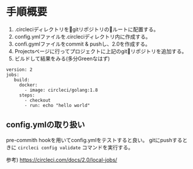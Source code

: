 
# 手順概要

1. .circleciディレクトリをgitリポジトリのルートに配置する。
1. config.ymlファイルを.circleciディレクトリ内に作成する。
1. confi.gymlファイルをcommit & pushし、2.0を作成する。
1. Projectsページに行ってプロジェクトに上記のgitリポジトリを追加する。
1. ビルドして結果をみる(多分Greenなはず)

```
version: 2
jobs:
   build:
     docker:
       - image: circleci/golang:1.8
     steps:
       - checkout
       - run: echo "hello world"
```

## config.ymlの取り扱い

pre-commith hookを用いてconfig.ymlをテストすると良い。
gitにpushするときに `circleci config validate` コマンドを実行する。

参考) https://circleci.com/docs/2.0/local-jobs/